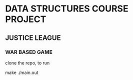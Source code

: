 <h1>DATA STRUCTURES COURSE PROJECT</h1>
<h2>JUSTICE LEAGUE</h2>
<h3>WAR BASED GAME</h3>

clone the repo, to run

make
./main.out